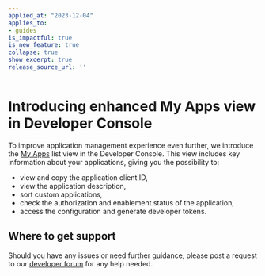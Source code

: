 ```yaml
---
applied_at: "2023-12-04"
applies_to: 
- guides
is_impactful: true
is_new_feature: true
collapse: true
show_excerpt: true
release_source_url: ''
---
```


# Introducing enhanced My Apps view in Developer Console

To improve application management experience even further, we introduce
the [My Apps][1] list view in the Developer Console.
This view includes key information about your applications, giving you the possibility to:

* view and copy the application client ID,
* view the application description,
* sort custom applications,
* check the authorization and enablement status of the application,
* access the configuration and generate developer tokens.

<!-- more -->

## Where to get support

Should you have any issues or need further guidance, please post a request to our [developer forum][2] for any help needed.


[1]: g://applications
[2]: https://forum.box.com/